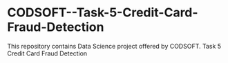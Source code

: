 # CODSOFT--Task-5-Credit-Card-Fraud-Detection
This repository contains Data Science project offered by CODSOFT. Task 5 Credit Card Fraud Detection
